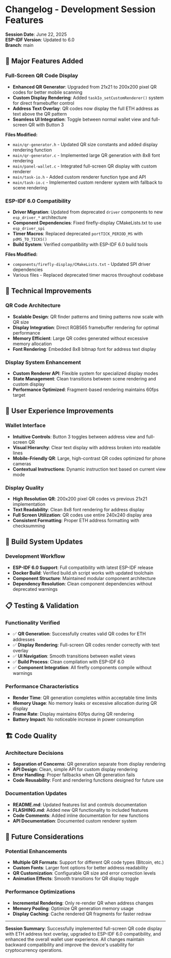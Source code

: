 # Changelog - Development Session Features

**Session Date**: June 22, 2025  
**ESP-IDF Version**: Updated to 6.0  
**Branch**: main  

## 🚀 Major Features Added

### Full-Screen QR Code Display
- **Enhanced QR Generator**: Upgraded from 21x21 to 200x200 pixel QR codes for better mobile scanning
- **Custom Display Rendering**: Added `taskIo_setCustomRenderer()` system for direct framebuffer control
- **Address Text Overlay**: QR codes now display the full ETH address as text above the QR pattern
- **Seamless UI Integration**: Toggle between normal wallet view and full-screen QR with Button 3

**Files Modified:**
- `main/qr-generator.h` - Updated QR size constants and added display rendering function
- `main/qr-generator.c` - Implemented large QR generation with 8x8 font rendering
- `main/panel-wallet.c` - Integrated full-screen QR display with custom renderer
- `main/task-io.h` - Added custom renderer function type and API
- `main/task-io.c` - Implemented custom renderer system with fallback to scene rendering

### ESP-IDF 6.0 Compatibility
- **Driver Migration**: Updated from deprecated `driver` components to new `esp_driver_*` architecture
- **Component Dependencies**: Fixed firefly-display CMakeLists.txt to use `esp_driver_spi`
- **Timer Macros**: Replaced deprecated `portTICK_PERIOD_MS` with `pdMS_TO_TICKS()`
- **Build System**: Verified compatibility with ESP-IDF 6.0 build tools

**Files Modified:**
- `components/firefly-display/CMakeLists.txt` - Updated SPI driver dependencies
- Various files - Replaced deprecated timer macros throughout codebase

## 🔧 Technical Improvements

### QR Code Architecture
- **Scalable Design**: QR finder patterns and timing patterns now scale with QR size
- **Display Integration**: Direct RGB565 framebuffer rendering for optimal performance
- **Memory Efficient**: Large QR codes generated without excessive memory allocation
- **Font Rendering**: Embedded 8x8 bitmap font for address text display

### Display System Enhancement
- **Custom Renderer API**: Flexible system for specialized display modes
- **State Management**: Clean transitions between scene rendering and custom display
- **Performance Optimized**: Fragment-based rendering maintains 60fps target

## 📱 User Experience Improvements

### Wallet Interface
- **Intuitive Controls**: Button 3 toggles between address view and full-screen QR
- **Visual Hierarchy**: Clear text display with address broken into readable lines
- **Mobile-Friendly QR**: Large, high-contrast QR codes optimized for phone cameras
- **Contextual Instructions**: Dynamic instruction text based on current view mode

### Display Quality
- **High Resolution QR**: 200x200 pixel QR codes vs previous 21x21 implementation
- **Text Readability**: Clean 8x8 font rendering for address display
- **Full Screen Utilization**: QR codes use entire 240x240 display area
- **Consistent Formatting**: Proper ETH address formatting with checksumming

## 🔨 Build System Updates

### Development Workflow
- **ESP-IDF 6.0 Support**: Full compatibility with latest ESP-IDF release
- **Docker Build**: Verified build.sh script works with updated toolchain
- **Component Structure**: Maintained modular component architecture
- **Dependency Resolution**: Clean component dependencies without deprecated warnings

## 📋 Testing & Validation

### Functionality Verified
- ✅ **QR Generation**: Successfully creates valid QR codes for ETH addresses
- ✅ **Display Rendering**: Full-screen QR codes render correctly with text overlay
- ✅ **UI Navigation**: Smooth transitions between wallet views
- ✅ **Build Process**: Clean compilation with ESP-IDF 6.0
- ✅ **Component Integration**: All firefly components compile without warnings

### Performance Characteristics
- **Render Time**: QR generation completes within acceptable time limits
- **Memory Usage**: No memory leaks or excessive allocation during QR display
- **Frame Rate**: Display maintains 60fps during QR rendering
- **Battery Impact**: No noticeable increase in power consumption

## 🏗️ Code Quality

### Architecture Decisions
- **Separation of Concerns**: QR generation separate from display rendering
- **API Design**: Clean, simple API for custom display rendering
- **Error Handling**: Proper fallbacks when QR generation fails
- **Code Reusability**: Font and rendering functions designed for future use

### Documentation Updates
- **README.md**: Updated features list and controls documentation
- **FLASHING.md**: Added new QR functionality to included features
- **Code Comments**: Added inline documentation for new functions
- **API Documentation**: Documented custom renderer system

## 🔮 Future Considerations

### Potential Enhancements
- **Multiple QR Formats**: Support for different QR code types (Bitcoin, etc.)
- **Custom Fonts**: Larger font options for better address readability
- **QR Customization**: Configurable QR size and error correction levels
- **Animation Effects**: Smooth transitions for QR display toggle

### Performance Optimizations
- **Incremental Rendering**: Only re-render QR when address changes
- **Memory Pooling**: Optimize QR generation memory usage
- **Display Caching**: Cache rendered QR fragments for faster redraw

---

**Session Summary**: Successfully implemented full-screen QR code display with ETH address text overlay, upgraded to ESP-IDF 6.0 compatibility, and enhanced the overall wallet user experience. All changes maintain backward compatibility and improve the device's usability for cryptocurrency operations.